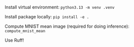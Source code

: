 Install virtual environment:
`python3.13 -m venv .venv`

Install package locally:
`pip install -e .`

Compute MNIST mean image (required for doing inference):
`compute_mnist_mean`

Use Ruff!
